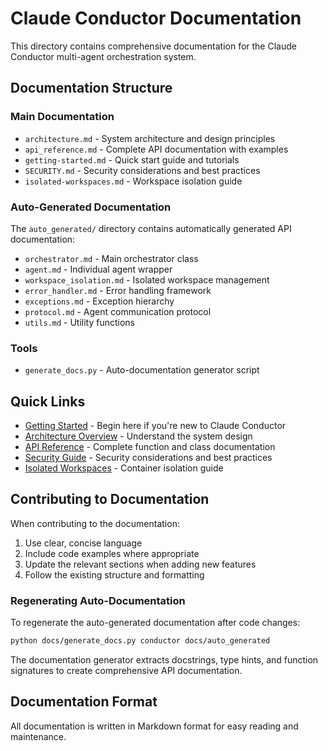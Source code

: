 # Claude Conductor Documentation

This directory contains comprehensive documentation for the Claude Conductor multi-agent orchestration system.

## Documentation Structure

### Main Documentation
- `architecture.md` - System architecture and design principles
- `api_reference.md` - Complete API documentation with examples
- `getting-started.md` - Quick start guide and tutorials
- `SECURITY.md` - Security considerations and best practices
- `isolated-workspaces.md` - Workspace isolation guide

### Auto-Generated Documentation
The `auto_generated/` directory contains automatically generated API documentation:
- `orchestrator.md` - Main orchestrator class
- `agent.md` - Individual agent wrapper
- `workspace_isolation.md` - Isolated workspace management
- `error_handler.md` - Error handling framework
- `exceptions.md` - Exception hierarchy
- `protocol.md` - Agent communication protocol
- `utils.md` - Utility functions

### Tools
- `generate_docs.py` - Auto-documentation generator script

## Quick Links

- [Getting Started](getting-started.md) - Begin here if you're new to Claude Conductor
- [Architecture Overview](architecture.md) - Understand the system design
- [API Reference](api_reference.md) - Complete function and class documentation
- [Security Guide](SECURITY.md) - Security considerations and best practices
- [Isolated Workspaces](isolated-workspaces.md) - Container isolation guide

## Contributing to Documentation

When contributing to the documentation:

1. Use clear, concise language
2. Include code examples where appropriate
3. Update the relevant sections when adding new features
4. Follow the existing structure and formatting

### Regenerating Auto-Documentation

To regenerate the auto-generated documentation after code changes:

```bash
python docs/generate_docs.py conductor docs/auto_generated
```

The documentation generator extracts docstrings, type hints, and function signatures to create comprehensive API documentation.

## Documentation Format

All documentation is written in Markdown format for easy reading and maintenance.